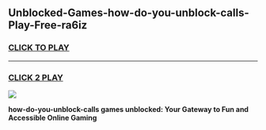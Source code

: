 
## Unblocked-Games-how-do-you-unblock-calls-Play-Free-ra6iz
<h3>
<a href="https://premium76.site?title=how-do-you-unblock-calls&ref=21A">CLICK TO PLAY</a></h3>
<hr>

<h3>
<a href="https://premium76.site?title=how-do-you-unblock-calls&ref=21A">CLICK 2 PLAY</a>
  
</h3>

<a href="https://premium76.site?title=how-do-you-unblock-calls&ref=21A"><img src="https://clearcache.store/games.png"></a>


**how-do-you-unblock-calls games unblocked: Your Gateway to Fun and Accessible Online Gaming**
